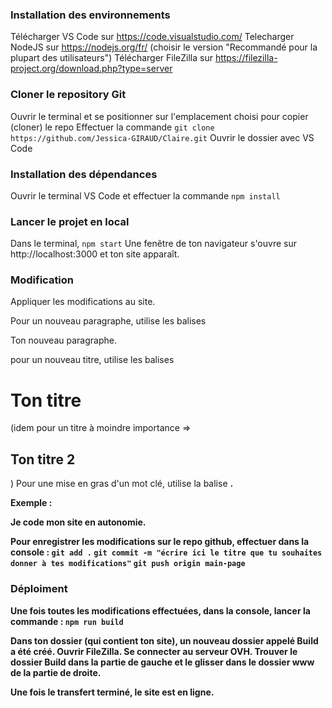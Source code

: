 ### Installation des environnements

Télécharger VS Code sur https://code.visualstudio.com/
Telecharger NodeJS sur https://nodejs.org/fr/ (choisir le version "Recommandé pour la plupart des utilisateurs")
Télécharger FileZilla sur https://filezilla-project.org/download.php?type=server

### Cloner le repository Git

Ouvrir le terminal et se positionner sur l'emplacement choisi pour copier (cloner) le repo
Effectuer la commande `git clone https://github.com/Jessica-GIRAUD/Claire.git`
Ouvrir le dossier avec VS Code

### Installation des dépendances

Ouvrir le terminal VS Code et effectuer la commande `npm install`

### Lancer le projet en local

Dans le terminal, `npm start`
Une fenêtre de ton navigateur s'ouvre sur http://localhost:3000 et ton site apparaît.

### Modification

Appliquer les modifications au site.

Pour un nouveau paragraphe, utilise les balises <p> Ton nouveau paragraphe. </p>
pour un nouveau titre, utilise les balises <h1> Ton titre </h1> (idem pour un titre à moindre importance => <h2> Ton titre 2 </h2>)
Pour une mise en gras d'un mot clé, utilise la balise <strong>.

Exemple :

<p> Je code mon site en <strong> autonomie. </strong> </p>

Pour enregistrer les modifications sur le repo github, effectuer dans la console :
`git add .`
`git commit -m "écrire ici le titre que tu souhaites donner à tes modifications"`
`git push origin main-page`

### Déploiment

Une fois toutes les modifications effectuées, dans la console, lancer la commande :
`npm run build`

Dans ton dossier (qui contient ton site), un nouveau dossier appelé Build a été créé.
Ouvrir FileZilla.
Se connecter au serveur OVH.
Trouver le dossier Build dans la partie de gauche et le glisser dans le dossier www de la partie de droite.

Une fois le transfert terminé, le site est en ligne.
